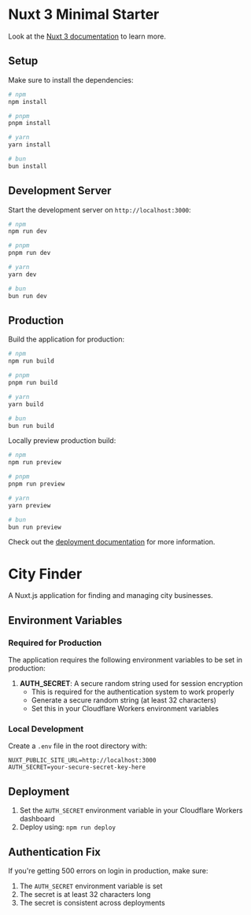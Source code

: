 # Nuxt 3 Minimal Starter

Look at the [Nuxt 3 documentation](https://nuxt.com/docs/getting-started/introduction) to learn more.

## Setup

Make sure to install the dependencies:

```bash
# npm
npm install

# pnpm
pnpm install

# yarn
yarn install

# bun
bun install
```

## Development Server

Start the development server on `http://localhost:3000`:

```bash
# npm
npm run dev

# pnpm
pnpm run dev

# yarn
yarn dev

# bun
bun run dev
```

## Production

Build the application for production:

```bash
# npm
npm run build

# pnpm
pnpm run build

# yarn
yarn build

# bun
bun run build
```

Locally preview production build:

```bash
# npm
npm run preview

# pnpm
pnpm run preview

# yarn
yarn preview

# bun
bun run preview
```

Check out the [deployment documentation](https://nuxt.com/docs/getting-started/deployment) for more information.

# City Finder

A Nuxt.js application for finding and managing city businesses.

## Environment Variables

### Required for Production

The application requires the following environment variables to be set in production:

1. **AUTH_SECRET**: A secure random string used for session encryption
   - This is required for the authentication system to work properly
   - Generate a secure random string (at least 32 characters)
   - Set this in your Cloudflare Workers environment variables

### Local Development

Create a `.env` file in the root directory with:

```env
NUXT_PUBLIC_SITE_URL=http://localhost:3000
AUTH_SECRET=your-secure-secret-key-here
```

## Deployment

1. Set the `AUTH_SECRET` environment variable in your Cloudflare Workers dashboard
2. Deploy using: `npm run deploy`

## Authentication Fix

If you're getting 500 errors on login in production, make sure:
1. The `AUTH_SECRET` environment variable is set
2. The secret is at least 32 characters long
3. The secret is consistent across deployments
